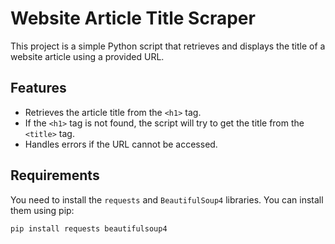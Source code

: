 # Website Article Title Scraper

This project is a simple Python script that retrieves and displays the title of a website article using a provided URL.

## Features

* Retrieves the article title from the `<h1>` tag.
* If the `<h1>` tag is not found, the script will try to get the title from the `<title>` tag.
* Handles errors if the URL cannot be accessed.

## Requirements

You need to install the `requests` and `BeautifulSoup4` libraries. You can install them using pip:

```bash
pip install requests beautifulsoup4
